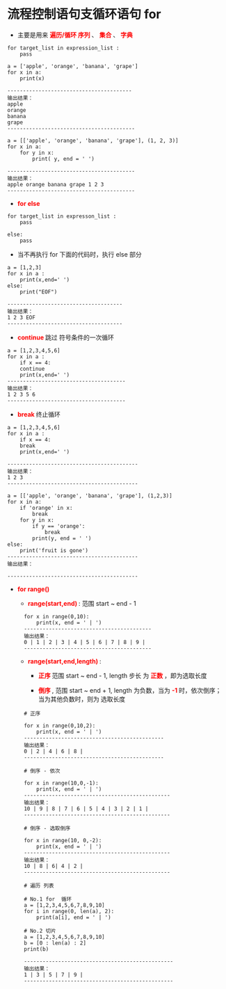 # 流程控制语句支循环语句 for

- 主要是用来 **<font color="red"> 遍历/循环 </font>** **<font color="red"> 序列 </font>** 、 **<font color="red"> 集合 </font>** 、**<font color="red"> 字典 </font>**

>
    for target_list in expression_list :
        pass

>
    a = ['apple', 'orange', 'banana', 'grape']
    for x in a:
        print(x)

    ----------------------------------------
    输出结果：
    apple
    orange
    banana
    grape
    -----------------------------------------

>
    a = [['apple', 'orange', 'banana', 'grape'], (1, 2, 3)]
    for x in a:
        for y in x:
            print( y, end = ' ')

    -----------------------------------------
    输出结果：
    apple orange banana grape 1 2 3
    -----------------------------------------

- **<font color="red"> for else </font>**

>
    for target_list in expresson_list :
        pass
    
    else:
        pass

- 当不再执行 for 下面的代码时，执行 else 部分

>
    a = [1,2,3]
    for x in a :
        print(x,end=' ')
    else:
        print("EOF")

    -------------------------------------
    输出结果：
    1 2 3 EOF
    -------------------------------------

- **<font color="red"> continue </font>**   跳过 符号条件的一次循环
>
    a = [1,2,3,4,5,6]
    for x in a :
        if x == 4:
        continue
        print(x,end=' ')
    --------------------------------------
    输出结果：
    1 2 3 5 6
    --------------------------------------

- **<font color="red"> break </font>**  终止循环
>
    a = [1,2,3,4,5,6]
    for x in a :
        if x == 4:
        break
        print(x,end=' ')

    ------------------------------------------
    输出结果：
    1 2 3
    ------------------------------------------

>
    a = [['apple', 'orange', 'banana', 'grape'], (1,2,3)]
    for x in a:
        if 'orange' in x:
            break
        for y in x:
            if y == 'orange':
                break
            print(y, end = ' ')
    else:
        print('fruit is gone')
    ------------------------------------------
    输出结果：

    ------------------------------------------

- **<font color="red"> for range() </font>**
  
    - **<font color="red"> range(start,end) </font>**  :   范围 start ~ end - 1

    >
        for x in range(0,10):
            print(x, end = ' | ')
        -----------------------------------------
        输出结果：
        0 | 1 | 2 | 3 | 4 | 5 | 6 | 7 | 8 | 9 |
        -----------------------------------------
    
    - **<font color="red"> range(start,end,length) </font>** : 
  
      - **<font color="red"> 正序 </font>** 范围 start ~ end - 1, length 步长 为 **<font color="red"> 正数 </font>**，即为选取长度

      - **<font color="red"> 倒序 </font>**, 范围 start ~ end + 1, length 为负数，当为 **<font color="red"> -1 </font>** 时，依次倒序；当为其他负数时，则为 选取长度


    >   
        # 正序
        
        for x in range(0,10,2):
            print(x, end = ' | ')
        ---------------------------------------------
        输出结果：
        0 | 2 | 4 | 6 | 8 |
        ---------------------------------------------

        # 倒序 - 依次

        for x in range(10,0,-1):
            print(x, end = ' | ')
        -----------------------------------------------
        输出结果：
        10 | 9 | 8 | 7 | 6 | 5 | 4 | 3 | 2 | 1 |
        -----------------------------------------------
        
        # 倒序 - 选取倒序

        for x in range(10, 0,-2):
            print(x, end = ' | ')
        -----------------------------------------------
        输出结果：
        10 | 8 | 6| 4 | 2 |
        -----------------------------------------------

        # 遍历 列表

        # No.1 for  循环
        a = [1,2,3,4,5,6,7,8,9,10]
        for i in range(0, len(a), 2):
            print(a[i], end = ' | ')

        # No.2 切片
        a = [1,2,3,4,5,6,7,8,9,10]
        b = [0 : len(a) : 2]
        print(b)
        
        ------------------------------------------------
        输出结果：
        1 | 3 | 5 | 7 | 9 |
        ------------------------------------------------
